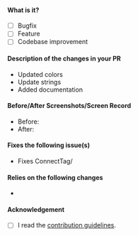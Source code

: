 <!-- Hey there. Thank you so much for improving ConnectTag. Please consider filling out the details :)-->

#### What is it?
- [ ] Bugfix
- [ ] Feature
- [ ] Codebase improvement

#### Description of the changes in your PR
<!-- Bullet points are preferred. The following is an example -->
- Updated colors
- Update strings
- Added documentation

#### Before/After Screenshots/Screen Record
<!-- If your PR changes the app's UI in any way, consider including screenshots or a video showing exactly what changed, so that developers and users can pinpoint it easily. Delete this if it doesn't apply to your PR.-->
- Before:
- After:

#### Fixes the following issue(s)
<!-- Prefix issues with "Fixes ConnectTag/AppRepo" so that GitHub closes them when this PR is merged (note that each "Fixes #" should be in its own item). For Commons, it should always be in a format like "Fixes ConnectTag/AppRepo#123" -->
- Fixes ConnectTag/

#### Relies on the following changes
<!-- Delete this if it doesn't apply to your PR. -->
- 

#### Acknowledgement
- [ ] I read the [contribution guidelines](https://github.com/ConnectTag/Commons/blob/master/CONTRIBUTING.md).
